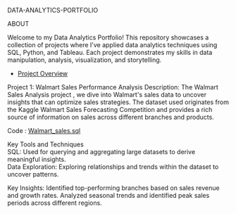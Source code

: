 DATA-ANALYTICS-PORTFOLIO 

ABOUT

Welcome to my Data Analytics Portfolio! This repository showcases a collection of projects where I've applied data analytics techniques using SQL, Python, and Tableau. Each project demonstrates my skills in data manipulation, analysis, visualization, and storytelling.

- [Project Overview](#project-overview)

Project 1: Walmart Sales Performance Analysis
Description: The Walmart Sales Analysis project , we dive into Walmart's sales data to uncover insights that can optimize sales strategies. The dataset used originates from the Kaggle Walmart Sales Forecasting Competition and provides a rich source of information on sales across different branches and products.

Code : [Walmart_sales.sql](https://github.com/Jennymaria98/Walmart-sales-analysis/blob/98bd3a430dcbb3621f52bf9a9fda8809511688e3/Walmart_sales.sql)

Key Tools and Techniques  
SQL: Used for querying and aggregating large datasets to derive meaningful insights.  
Data Exploration: Exploring relationships and trends within the dataset to uncover patterns.

Key Insights:
Identified top-performing branches based on sales revenue and growth rates.
Analyzed seasonal trends and identified peak sales periods across different regions.


